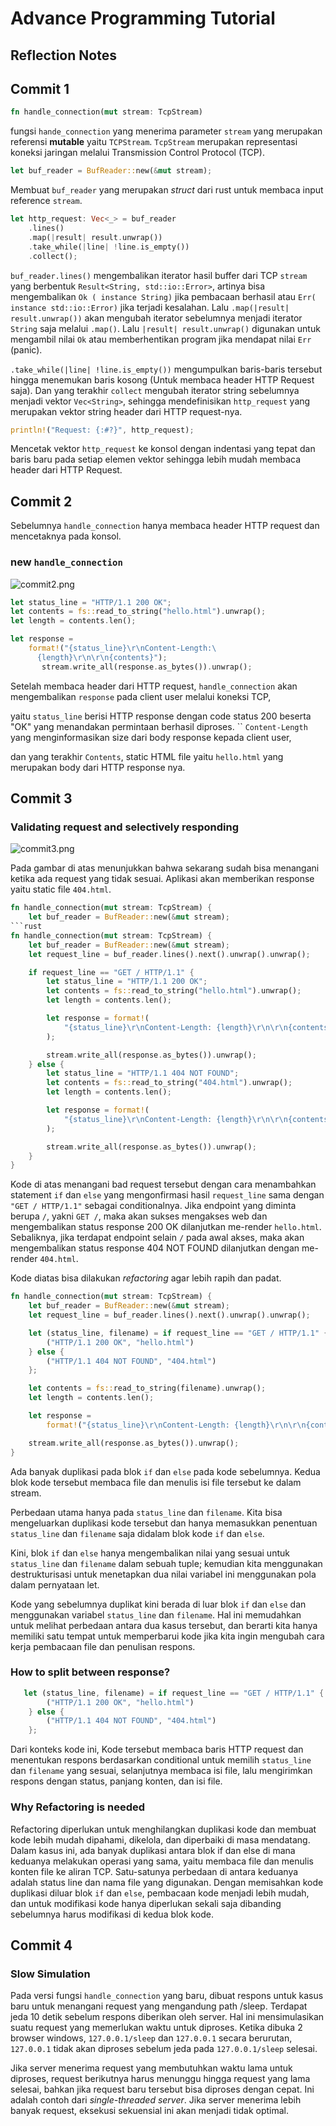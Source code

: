 # Advance Programming Tutorial

## Reflection Notes

## Commit 1

```rust
fn handle_connection(mut stream: TcpStream) 
```
fungsi `hande_connection` yang menerima parameter `stream` yang merupakan referensi **mutable** yaitu `TCPStream`. `TcpStream` merupakan representasi koneksi jaringan melalui Transmission Control Protocol (TCP).

```rust
let buf_reader = BufReader::new(&mut stream);
```
Membuat `buf_reader` yang merupakan _struct_ dari rust untuk membaca input reference 
`stream`.

```rust
let http_request: Vec<_> = buf_reader 
    .lines() 
    .map(|result| result.unwrap()) 
    .take_while(|line| !line.is_empty()) 
    .collect();
```
`buf_reader.lines()` mengembalikan iterator hasil buffer dari TCP `stream` yang berbentuk `Result<String, std::io::Error>`, artinya bisa mengembalikan `Ok ( instance String)` jika pembacaan berhasil atau `Err( instance std::io::Error)` jika terjadi kesalahan. Lalu `.map(|result| result.unwrap())` akan mengubah iterator sebelumnya menjadi iterator `String` saja melalui `.map()`. Lalu `|result| result.unwrap()` digunakan untuk mengambil nilai `Ok` atau memberhentikan program jika mendapat nilai `Err` (panic).

`.take_while(|line| !line.is_empty())` mengumpulkan baris-baris tersebut hingga menemukan baris kosong (Untuk membaca header HTTP Request saja). Dan yang terakhir `collect` mengubah iterator string sebelumnya menjadi vektor `Vec<String>`, sehingga mendefinisikan `http_request` yang merupakan vektor string header dari HTTP request-nya.


```rust
println!("Request: {:#?}", http_request);
```
Mencetak vektor `http_request` ke konsol dengan indentasi yang tepat dan baris baru pada setiap elemen vektor sehingga 
lebih mudah membaca header dari HTTP Request.

## Commit 2
Sebelumnya `handle_connection` hanya membaca header HTTP request dan mencetaknya pada konsol.

### new `handle_connection`
![commit2.png](assets%2Fcommit2.png)
```rust
let status_line = "HTTP/1.1 200 OK";
let contents = fs::read_to_string("hello.html").unwrap();
let length = contents.len();

let response =
    format!("{status_line}\r\nContent-Length:\
      {length}\r\n\r\n{contents}");
       stream.write_all(response.as_bytes()).unwrap();
```
Setelah membaca header dari HTTP request, `handle_connection` akan mengembalikan `response` pada client user melalui koneksi TCP, 

yaitu `status_line` berisi HTTP response dengan code status 200 beserta "OK" yang menandakan permintaan berhasil diproses.
``
`Content-Length` yang menginformasikan size dari body response kepada client user,

dan yang terakhir `Contents`, static HTML file yaitu `hello.html` yang merupakan body dari HTTP response nya.

## Commit 3
### Validating request and selectively responding
![commit3.png](assets%2Fcommit3.png)

Pada gambar di atas menunjukkan bahwa sekarang sudah bisa menangani ketika ada request yang tidak sesuai. Aplikasi akan memberikan response yaitu static file `404.html`.

```rust
fn handle_connection(mut stream: TcpStream) {
    let buf_reader = BufReader::new(&mut stream);
```rust
fn handle_connection(mut stream: TcpStream) {
    let buf_reader = BufReader::new(&mut stream);
    let request_line = buf_reader.lines().next().unwrap().unwrap();

    if request_line == "GET / HTTP/1.1" {
        let status_line = "HTTP/1.1 200 OK";
        let contents = fs::read_to_string("hello.html").unwrap();
        let length = contents.len();

        let response = format!(
            "{status_line}\r\nContent-Length: {length}\r\n\r\n{contents}"
        );

        stream.write_all(response.as_bytes()).unwrap();
    } else {
        let status_line = "HTTP/1.1 404 NOT FOUND";
        let contents = fs::read_to_string("404.html").unwrap();
        let length = contents.len();

        let response = format!(
            "{status_line}\r\nContent-Length: {length}\r\n\r\n{contents}"
        );

        stream.write_all(response.as_bytes()).unwrap();
    }
}
```
Kode di atas menangani bad request tersebut dengan cara menambahkan statement `if` dan `else` yang mengonfirmasi hasil `request_line` sama dengan `"GET / HTTP/1.1"` sebagai conditionalnya. 
Jika endpoint yang diminta berupa `/`, yakni `GET /`, maka akan sukses mengakses web dan mengembalikan status response 200 OK dilanjutkan me-render `hello.html`. 
Sebaliknya, jika terdapat endpoint selain `/` pada awal akses, maka akan mengembalikan status response 404 NOT FOUND dilanjutkan dengan me-render `404.html`.

Kode diatas bisa dilakukan _refactoring_ agar lebih rapih dan padat. 


```rust
fn handle_connection(mut stream: TcpStream) {
    let buf_reader = BufReader::new(&mut stream);
    let request_line = buf_reader.lines().next().unwrap().unwrap();

    let (status_line, filename) = if request_line == "GET / HTTP/1.1" {
        ("HTTP/1.1 200 OK", "hello.html")
    } else {
        ("HTTP/1.1 404 NOT FOUND", "404.html")
    };

    let contents = fs::read_to_string(filename).unwrap();
    let length = contents.len();

    let response =
        format!("{status_line}\r\nContent-Length: {length}\r\n\r\n{contents}");

    stream.write_all(response.as_bytes()).unwrap();
}
```

Ada banyak duplikasi pada blok `if` dan `else` pada kode sebelumnya. Kedua blok kode tersebut membaca file dan menulis isi file tersebut ke dalam stream.

Perbedaan utama hanya pada `status_line` dan `filename`. Kita bisa mengeluarkan duplikasi kode tersebut dan hanya memasukkan penentuan `status_line` dan `filename` saja didalam blok kode `if` dan `else`.

Kini,  blok `if` dan `else` hanya mengembalikan nilai yang sesuai untuk `status_line` dan `filename` dalam sebuah tuple;
kemudian kita menggunakan destrukturisasi untuk menetapkan dua nilai variabel ini menggunakan pola dalam pernyataan let.

Kode yang sebelumnya duplikat kini berada di luar blok `if` dan `else` dan menggunakan variabel `status_line` dan `filename`. Hal ini memudahkan untuk melihat perbedaan antara dua kasus tersebut, dan berarti kita hanya memiliki satu tempat untuk memperbarui kode jika kita ingin mengubah cara kerja pembacaan file dan penulisan respons.


### How to split between response? 
```rust
   let (status_line, filename) = if request_line == "GET / HTTP/1.1" {
        ("HTTP/1.1 200 OK", "hello.html")
    } else {
        ("HTTP/1.1 404 NOT FOUND", "404.html")
    };
```
Dari konteks kode ini,
Kode tersebut membaca baris HTTP request dan menentukan respons berdasarkan conditional untuk memilih `status_line` dan `filename` yang sesuai, selanjutnya membaca isi file, lalu mengirimkan respons dengan status, panjang konten, dan isi file.

### Why Refactoring is needed

Refactoring diperlukan untuk menghilangkan duplikasi kode dan membuat kode lebih mudah dipahami, dikelola, dan diperbaiki di masa mendatang. Dalam kasus ini, ada banyak duplikasi antara blok if dan else di mana keduanya melakukan operasi yang sama, yaitu membaca file dan menulis konten file ke aliran TCP. Satu-satunya perbedaan di antara keduanya adalah status line dan nama file yang digunakan. 
Dengan memisahkan kode duplikasi diluar blok `if` dan `else`, pembacaan kode menjadi lebih mudah, dan untuk modifikasi kode hanya diperlukan sekali saja dibanding sebelumnya harus modifikasi di kedua blok kode.

## Commit 4

### Slow Simulation
Pada versi fungsi `handle_connection` yang baru, dibuat respons untuk kasus baru untuk menangani request yang mengandung path /sleep. Terdapat jeda 10 detik sebelum respons diberikan oleh server. Hal ini mensimulasikan suatu request yang memerlukan waktu untuk diproses. Ketika dibuka 2 browser windows, `127.0.0.1/sleep` dan `127.0.0.1` secara berurutan, `127.0.0.1` tidak akan diproses sebelum jeda pada `127.0.0.1/sleep` selesai.

Jika server menerima request yang membutuhkan waktu lama untuk diproses, request berikutnya harus menunggu hingga request yang lama selesai, bahkan jika request baru tersebut bisa diproses dengan cepat. Ini adalah contoh dari _single-threaded server_. Jika server menerima lebih banyak request, eksekusi sekuensial ini akan menjadi tidak optimal.


